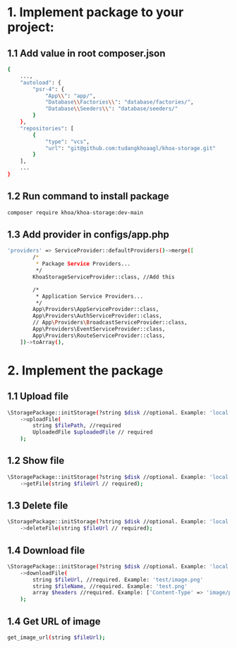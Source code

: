# 1. Implement package to your project:
## 1.1 Add value in root composer.json

```bash
{
    ...,
    "autoload": {
        "psr-4": {
            "App\\": "app/",
            "Database\\Factories\\": "database/factories/",
            "Database\\Seeders\\": "database/seeders/"
        }
    },
    "repositories": [
        {
            "type": "vcs",
            "url": "git@github.com:tudangkhoaagl/khoa-storage.git"
        }
    ],
    ...
}
```

## 1.2 Run command to install package

```bash
composer require khoa/khoa-storage:dev-main
```

## 1.3 Add provider in configs/app.php

```bash
'providers' => ServiceProvider::defaultProviders()->merge([
        /*
         * Package Service Providers...
         */
        KhoaStorageServiceProvider::class, //Add this

        /*
         * Application Service Providers...
         */
        App\Providers\AppServiceProvider::class,
        App\Providers\AuthServiceProvider::class,
        // App\Providers\BroadcastServiceProvider::class,
        App\Providers\EventServiceProvider::class,
        App\Providers\RouteServiceProvider::class,
    ])->toArray(),
```

# 2. Implement the package
## 1.1 Upload file

```bash
\StoragePackage::initStorage(?string $disk //optional. Example: 'local')
    ->uploadFile(
        string $filePath, //required
        UploadedFile $uploadedFile // required
    );
```

## 1.2 Show file

```bash
\StoragePackage::initStorage(?string $disk //optional. Example: 'local')
    ->getFile(string $fileUrl // required);
```

## 1.3 Delete file

```bash
\StoragePackage::initStorage(?string $disk //optional. Example: 'local')
    ->deleteFile(string $fileUrl // required);
```

## 1.4 Download file

```bash
\StoragePackage::initStorage(?string $disk //optional. Example: 'local')
    ->downloadFile(
        string $fileUrl, //required. Example: 'test/image.png'
        string $fileName, //required. Example: 'test.png'
        array $headers //required. Example: ['Content-Type' => 'image/png',]
    );
```

## 1.4 Get URL of image

```bash
get_image_url(string $fileUrl);
```
